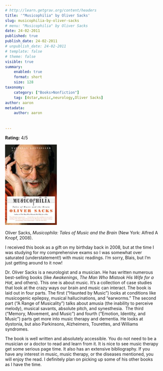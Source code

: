 ```yaml
---
# http://learn.getgrav.org/content/headers
title: '"Musicophilia" by Oliver Sacks'
slug: musicophilia-by-oliver-sacks
# menu: "Musicophilia" by Oliver Sacks
date: 24-02-2011
published: true
publish_date: 24-02-2011
# unpublish_date: 24-02-2011
# template: false
# theme: false
visible: true
summary:
    enabled: true
    format: short
    size: 128
taxonomy:
    category: ["Books>Nonfiction"]
    tag: [4star,music,neurology,Oliver Sacks]
author: aaron
metadata:
    author: aaron


---
```


**Rating:** 4/5

![](cover21.jpg "Musicophilia")

Oliver Sacks, *Musicophila: Tales of Music and the Brain* (New York: Alfred A Knopf, 2008).

I received this book as a gift on my birthday back in 2008, but at the time I was studying for my comprehensive exams so I was somewhat over saturated (understatement!) with music readings. I’m sorry, Blais, but I’m just getting around to it now!

Dr. Oliver Sacks is a neurologist and a musician. He has written numerous best-selling books (like *Awakenings*, *The Man Who Mistook His Wife for a Hat*, and others). This one is about music. It’s a collection of case studies that look at the crazy ways our brain and music can interact. The book is laid out in four parts. The first (“Haunted by Music”) looks at conditions like musicogenic epilepsy, musical hallucinations, and “earworms.” The second part (“A Range of Musicality”) talks about amusia (the inability to perceive melody), musical savants, absolute pitch, and synesthesia.  The third (“Memory, Movement, and Music”) and fourth (“Emotion, Identity, and Music”) parts get more into music therapy and dementia. He looks at dystonia, but also Parkinsons, Alzheimers, Tourettes, and Williams syndromes.

The book is well written and absolutely accessible. You do not need to be a musician or a doctor to read and learn from it. It is nice to see music therapy get some serious page time. It also has an extensive bibliography. If you have any interest in music, music therapy, or the diseases mentioned, you will enjoy the read. I definitely plan on picking up some of his other books as I have the time.


